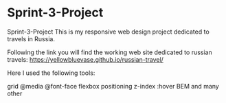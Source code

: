 # Sprint-3-Project

Sprint-3-Project
This is my responsive web design project dedicated to travels in Russia.

Following the link you will find the working web site dedicated to russian travels:
https://yellowbluevase.github.io/russian-travel/

Here I used the following tools:

grid
@media
@font-face
flexbox
positioning
z-index
:hover
BEM
and many other
